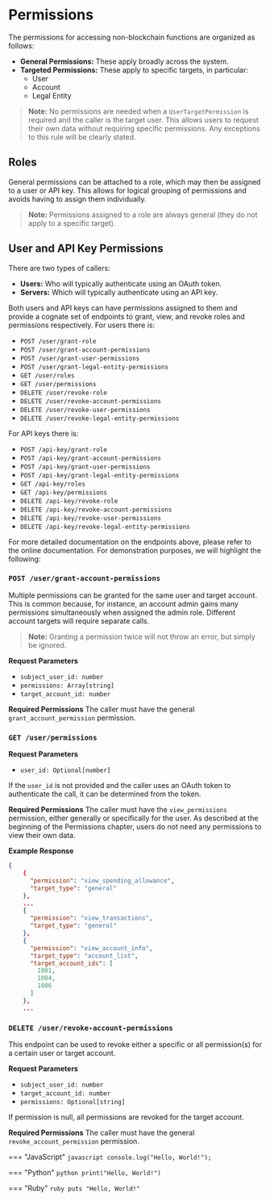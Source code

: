 # Permissions

The permissions for accessing non-blockchain functions are organized as follows:

- **General Permissions:** These apply broadly across the system.
- **Targeted Permissions:** These apply to specific targets, in particular:
    - User
    - Account
    - Legal Entity

> **Note:** No permissions are needed when a `UserTargetPermission` is required and the caller is the target user. This allows users to request their own data without requiring specific permissions. Any exceptions to this rule will be clearly stated.

## Roles

General permissions can be attached to a role, which may then be assigned to a user or API key. This allows for logical grouping of permissions and avoids having to assign them individually.

> **Note:** Permissions assigned to a role are always general (they do not apply to a specific target).

## User and API Key Permissions

There are two types of callers:

- **Users:** Who will typically authenticate using an OAuth token.
- **Servers:** Which will typically authenticate using an API key.

Both users and API keys can have permissions assigned to them and provide a cognate set of endpoints to grant, view, and revoke roles and permissions respectively. For users there is:

- `POST /user/grant-role`
- `POST /user/grant-account-permissions`
- `POST /user/grant-user-permissions`
- `POST /user/grant-legal-entity-permissions`
- `GET /user/roles`
- `GET /user/permissions`
- `DELETE /user/revoke-role`
- `DELETE /user/revoke-account-permissions`
- `DELETE /user/revoke-user-permissions`
- `DELETE /user/revoke-legal-entity-permissions`

For API keys there is:

- `POST /api-key/grant-role`
- `POST /api-key/grant-account-permissions`
- `POST /api-key/grant-user-permissions`
- `POST /api-key/grant-legal-entity-permissions`
- `GET /api-key/roles`
- `GET /api-key/permissions`
- `DELETE /api-key/revoke-role`
- `DELETE /api-key/revoke-account-permissions`
- `DELETE /api-key/revoke-user-permissions`
- `DELETE /api-key/revoke-legal-entity-permissions`

For more detailed documentation on the endpoints above, please refer to the online documentation. For demonstration purposes, we will highlight the following:

### `POST /user/grant-account-permissions`

Multiple permissions can be granted for the same user and target account. This is common because, for instance, an account admin gains many permissions simultaneously when assigned the admin role. Different account targets will require separate calls.

> **Note:** Granting a permission twice will not throw an error, but simply be ignored.

**Request Parameters**

- `subject_user_id: number`
- `permissions: Array[string]`
- `target_account_id: number`

**Required Permissions**
The caller must have the general `grant_account_permission` permission.

### `GET /user/permissions`

**Request Parameters**

- `user_id: Optional[number]`

If the `user_id` is not provided and the caller uses an OAuth token to authenticate the call, it can be determined from the token.

**Required Permissions**
The caller must have the `view_permissions` permission, either generally or specifically for the user. As described at the beginning of the Permissions chapter, users do not need any permissions to view their own data.

**Example Response**
```json
{
    {
      "permission": "view_spending_allowance",
      "target_type": "general"
    },
    ...
    {
      "permission": "view_transactions",
      "target_type": "general"
    },
    {
      "permission": "view_account_info",
      "target_type": "account_list",
      "target_account_ids": [
        1001,
        1004,
        1006
      ]
    },
    ...
```

### `DELETE /user/revoke-account-permissions`

This endpoint can be used to revoke either a specific or all permission(s) for a certain user or target account.

**Request Parameters**

- `subject_user_id: number`
- `target_account_id: number`
- `permissions: Optional[string]`

If permission is null, all permissions are revoked for the target account.

**Required Permissions**
The caller must have the general `revoke_account_permission` permission.



=== "JavaScript"
    ```javascript
    console.log("Hello, World!");
    ```

=== "Python"
    ```python
    print("Hello, World!")
    ```

=== "Ruby"
    ```ruby
    puts "Hello, World!"
    ```

